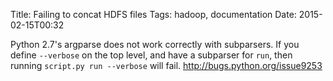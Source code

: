 Title: Failing to concat HDFS files
Tags: hadoop, documentation
Date: 2015-02-15T00:32

Python 2.7's argparse does not work correctly with subparsers. If you define `--verbose` on the top level, and have a subparser for `run`, then running `script.py run --verbose` will fail. http://bugs.python.org/issue9253
